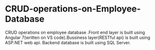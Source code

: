 # CRUD-operations-on-Employee-Database
CRUD operations on employee database .Front end layer is built using Angular 7(written on VS code).Bussiness layer(RESTful api) is built using ASP.NET web api. Backend database is built using SQL Server.
